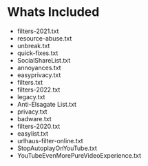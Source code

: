 # Whats Included
- filters-2021.txt
- resource-abuse.txt
- unbreak.txt
- quick-fixes.txt
- SocialShareList.txt
- annoyances.txt
- easyprivacy.txt
- filters.txt
- filters-2022.txt
- legacy.txt
- Anti-Elsagate List.txt
- privacy.txt
- badware.txt
- filters-2020.txt
- easylist.txt
- urlhaus-filter-online.txt
- StopAutoplayOnYouTube.txt
- YouTubeEvenMorePureVideoExperience.txt